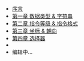<!-- <center><img src="_media/logo.png"></center> -->

- [序言](0.md)
- [第一章 数据类型 & 字符串](1.md)
- [第二章 指令等级 & 指令格式](2.md)
- [第三章 坐标 & 朝向](3.md)
- [第四章 选择器](4.md)
- &nbsp;
- 编辑中...
